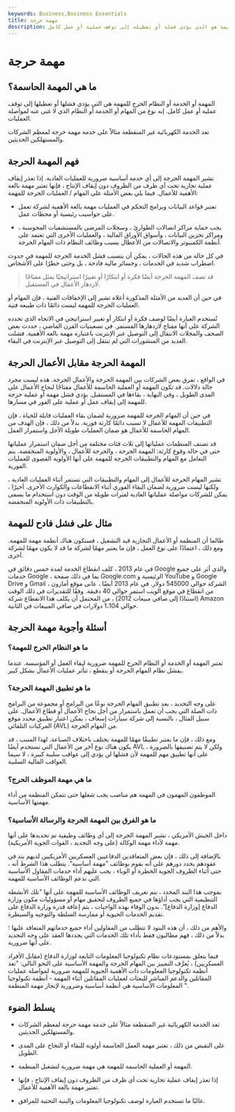 ```yaml
---
keywords: Business,Business Essentials
title: مهمة حرجة
description: المهمة أو النظام الحرج للمهمة هو الذي يؤدي فشله أو تعطيله إلى توقف عملية أو عمل كامل.
---
```


# مهمة حرجة
## ما هي المهمة الحاسمة؟

المهمة أو الخدمة أو النظام الحرج للمهمة هي التي يؤدي فشلها أو تعطيلها إلى توقف عملية أو عمل كامل. إنه نوع من المهام أو الخدمة أو النظام الذي لا غنى عنه لمواصلة العمليات.

تعد الخدمة الكهربائية غير المنقطعة مثالاً على خدمة مهمة حرجة لمعظم الشركات والمستهلكين الحديثين.

## فهم المهمة الحرجة

تشير المهمة الحرجة إلى أي خدمة أساسية ضرورية للعمليات العادية. إذا تعذر إيقاف عملية تجارية تحت أي ظرف من الظروف دون إيقاف الإنتاج ، فإنها تعتبر مهمة بالغة الأهمية للأعمال. فيما يلي بعض الأمثلة على المهام / العمليات الحرجة للمهمة:

- تعتبر قواعد البيانات وبرامج التحكم في العمليات مهمة بالغة الأهمية لشركة تعمل على حواسيب رئيسية أو محطات عمل.

- يجب حماية مراكز اتصالات الطوارئ ، وسجلات المرضى بالمستشفيات المحوسبة ، ومراكز تخزين البيانات ، وأسواق الأوراق المالية ، والعمليات الأخرى التي تعتمد على أنظمة الكمبيوتر والاتصالات من الأعطال بسبب وظائف النظام ذات المهام الحرجة.

في كل حالة من هذه الحالات ، يمكن أن يتسبب فشل الخدمة الحرجة للمهمة في حدوث اضطراب شديد في الخدمات ، وخسائر مالية فادحة ، بل وحتى خطرًا على الأشخاص.

> قد تصف المهمة الحرجة أيضًا فكرة أو ابتكارًا أو تغييرًا استراتيجيًا يمثل مفتاحًا لازدهار الأعمال في المستقبل.

>

في حين أن العديد من الأمثلة المذكورة أعلاه تشير إلى الإخفاقات الفنية ، فإن المهام أو العمليات الحرجة للمهمة ليست دائمًا ذات طبيعة فنية.

تُستخدم العبارة أيضًا لوصف فكرة أو ابتكار أو تغيير استراتيجي في الاتجاه الذي تحدده الشركة على أنها مفتاح لازدهارها المستمر. في تسعينيات القرن الماضي ، حددت بعض الصحف والمجلات الانتقال إلى التوصيل عبر الإنترنت باعتباره مهمة بالغة الأهمية. فشلت العديد من المنشورات التي لم تنتقل إلى التوصيل عبر الإنترنت في البقاء.

## المهمة الحرجة مقابل الأعمال الحرجة

في الواقع ، تفرق بعض الشركات بين المهمة الحرجة والأعمال الحرجة. هذه ليست مجرد حالة دلالات. قد تكون المهمة أو العملية الحاسمة للأعمال مفتاحًا لنجاح الأعمال على المدى الطويل ، وفي النهاية ، بقاءها في المستقبل. يؤدي فشل مهمة أو عملية حرجة للمهمة إلى إيقاف عمل أو عملية على الفور في مسارها.

في حين أن المهام الحرجة للمهمة ضرورية لضمان بقاء العمليات قابلة للحياة ، فإن التطبيقات المهمة للأعمال لا تسبب دائمًا كارثة فورية. بدلاً من ذلك ، فإن الهدف من المهام الحاسمة للأعمال هو ضمان العمليات طويلة الأجل واستمرار العمل.

قد تصنف المنظمات عملياتها إلى ثلاث فئات مختلفة من أجل ضمان استمرار عملياتها حتى في حالة وقوع كارثة: المهمة الحرجة ، والحرجة للأعمال ، والأولوية المنخفضة. يتم التعامل مع المهام والتطبيقات الحرجة للمهمة على أنها الأولوية القصوى للعمليات الفورية.

تشير المهام الحرجة للأعمال إلى المهام والتطبيقات التي تستمر أثناء العمليات العادية ، ولكنها ليست ضرورية لضمان البقاء الفوري أثناء الانقطاعات والكوارث الأخرى. أخيرًا ، يمكن للشركات مواصلة عملياتها العادية لفترات طويلة من الوقت دون استخدام ما يسمى بالتطبيقات ذات الأولوية المنخفضة.

## مثال على فشل فادح للمهمة

طالما أن المنظمة أو الأعمال التجارية قيد التشغيل ، فستكون هناك أنظمة مهمة للمهمة. ومع ذلك ، اعتمادًا على نوع العمل ، فإن ما يعتبر مهمًا لشركة ما قد لا يكون مهمًا لشركة أخرى.

في عام 2013 ، كلف انقطاع الخدمة لمدة خمس دقائق في Google والذي أثر على جميع خدمات Google ، بما في ذلك صفحة Google.com الرئيسية و YouTube و Google Drive و Gmail ، الشركة حوالي 545000 دولار. في عام 2013 أيضًا ، عانى موقع أمازون من انقطاع في موقع الويب استمر حوالي 40 دقيقة. وفقًا للتقديرات في ذلك الوقت (استنادًا إلى صافي مبيعات 2012) ، من المحتمل أن يكلف هذا الانقطاع شركة Amazon حوالي 1،104 دولارات في صافي المبيعات في الثانية.

## أسئلة وأجوبة مهمة الحرجة

### ما هو النظام الحرج للمهمة؟

تعتبر المهمة أو الخدمة أو النظام الحرج للمهمة ضرورية لبقاء العمل أو المؤسسة. عندما يفشل نظام المهام الحرجة أو ينقطع ، تتأثر عمليات الأعمال بشكل كبير.

### ما هو تطبيق المهمة الحرجة؟

على وجه التحديد ، يعد تطبيق المهام الحرجة نوعًا من البرامج أو مجموعة من البرامج ذات الصلة التي يجب أن تعمل باستمرار من أجل نجاح الأعمال أو قطاع الأعمال. على سبيل المثال ، بالنسبة إلى شركة سيارات إسعاف ، يمكن اعتبار تطبيق محدد موقع المركبات التلقائي (AVL) من المهام الحرجة.

ومع ذلك ، فإن ما يعتبر تطبيقًا مهمًا للمهمة يختلف باختلاف الصناعة. لهذا السبب ، قد يكون هناك نوع آخر من الأعمال التي تستخدم أيضًا AVL ، ولكن لا يتم تصنيفها بالضرورة على أنها تطبيق مهم للمهمة لأن فشلها لن يؤدي إلى عواقب سلبية كبيرة ، لا سيما العواقب المالية السلبية.

### ما هي مهمة الموظف الحرج؟

الموظفون المهمون في المهمة هم مناصب يجب شغلها حتى تتمكن المنظمة من أداء مهمتها الأساسية.

### ما هو الفرق بين المهمة الحرجة والرسالة الأساسية؟

داخل الجيش الأمريكي ، تشير المهمة الحرجة إلى أي وظائف وظيفية تم تحديدها على أنها مهمة لأداء مهمة الوكالة (على وجه التحديد ، القوات الجوية الأمريكية).

بالإضافة إلى ذلك ، فإن بعض المتعاقدين الدفاعيين العسكريين الأمريكيين لديهم بند في عقودهم يحدد دورهم على أنه يقوم بوظائف "مهمة أساسية". يتطلب هذا الشرط أنه ، حتى أثناء الظروف الجوية الخطرة أو الوباء ، يجب عليهم أداء خدمات المقاول الأساسية التي تدعم الوظائف الأساسية للمهمة.

بموجب هذا البند المحدد ، يتم تعريف الوظائف الأساسية للمهمة على أنها "تلك الأنشطة التنظيمية التي يجب أداؤها في جميع الظروف لتحقيق مهام أو مسؤوليات مكون وزارة الدفاع [وزارة الدفاع]". بدون الوفاء بهذه الواجبات ، يتم إعاقة قدرة وزارة الدفاع على تقديم الخدمات الحيوية أو ممارسة السلطة والتوجيه والسيطرة.

والأهم من ذلك ، أن هذه البنود لا تتطلب من المقاولين أداء جميع خدماتهم المتعاقد عليها ؛ بدلاً من ذلك ، فهم مطالبون فقط بأداء تلك الخدمات التي يحددها العقد على وجه التحديد على أنها ضرورية.

فيما يتعلق بمستودعات نظام تكنولوجيا المعلومات التابعة لوزارة الدفاع (مقابل الأفراد العسكريين) ، يُعرَّف التمييز بين المهام الحرجة والمهمة الأساسية على النحو التالي: "تعد أنظمة تكنولوجيا المعلومات ذات الأهمية الحيوية للمهمة ضرورية لمواصلة عمليات المقاتلين والدعم المباشر للبعثات لعمليات المقاتلين أثناء المهمة - أنظمة تكنولوجيا المعلومات الأساسية هي أنظمة أساسية وضرورية لإنجاز مهمة المنظمة ".

## يسلط الضوء

- تعد الخدمة الكهربائية غير المنقطعة مثالاً على خدمة مهمة حرجة لمعظم الشركات والمستهلكين الحديثين.

- على النقيض من ذلك ، تعتبر مهمة العمل الحاسمة أولوية للبقاء أو النجاح على المدى الطويل.

- المهمة أو العملية الحاسمة للمهمة هي مهمة ضرورية لتشغيل المنظمة.

- إذا تعذر إيقاف عملية تجارية تحت أي ظرف من الظروف دون إيقاف الإنتاج ، فإنها تعتبر مهمة بالغة الأهمية للأعمال.

- غالبًا ما تستخدم العبارة لوصف تكنولوجيا المعلومات والبنية التحتية للمرافق.

